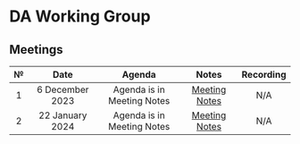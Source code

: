 # DA Working Group

## Meetings

| № |      Date       |           Agenda           |                                                           Notes                                                            | Recording |
|:-:|:---------------:|:--------------------------:|:--------------------------------------------------------------------------------------------------------------------------:|:---------:|
| 1 | 6 December 2023 | Agenda is in Meeting Notes | [Meeting Notes](https://github.com/celestiaorg/data-availability-wg/blob/main/meeting-notes/2023-12-06-initial-meeting.md) |    N/A    |
| 2 | 22 January 2024 | Agenda is in Meeting Notes |    [Meeting Notes](https://github.com/celestiaorg/data-availability-wg/blob/main/meeting-notes/2024-01-22-meeting-2.md)    |    N/A    |
